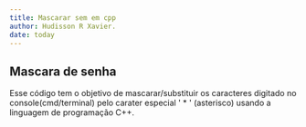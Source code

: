 ```yaml
---
title: Mascarar sem em cpp
author: Hudisson R Xavier.
date: today
---
```

## Mascara de senha

<p> Esse código tem o objetivo de mascarar/substituir os caracteres digitado
no console(cmd/terminal) pelo carater especial  ' * ' (asterisco) usando a linguagem 
de programação  C++.</p>  
